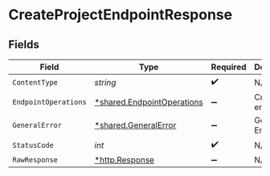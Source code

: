 # CreateProjectEndpointResponse


## Fields

| Field                                                                   | Type                                                                    | Required                                                                | Description                                                             |
| ----------------------------------------------------------------------- | ----------------------------------------------------------------------- | ----------------------------------------------------------------------- | ----------------------------------------------------------------------- |
| `ContentType`                                                           | *string*                                                                | :heavy_check_mark:                                                      | N/A                                                                     |
| `EndpointOperations`                                                    | [*shared.EndpointOperations](../../models/shared/endpointoperations.md) | :heavy_minus_sign:                                                      | Created an endpoint                                                     |
| `GeneralError`                                                          | [*shared.GeneralError](../../models/shared/generalerror.md)             | :heavy_minus_sign:                                                      | General Error                                                           |
| `StatusCode`                                                            | *int*                                                                   | :heavy_check_mark:                                                      | N/A                                                                     |
| `RawResponse`                                                           | [*http.Response](https://pkg.go.dev/net/http#Response)                  | :heavy_minus_sign:                                                      | N/A                                                                     |